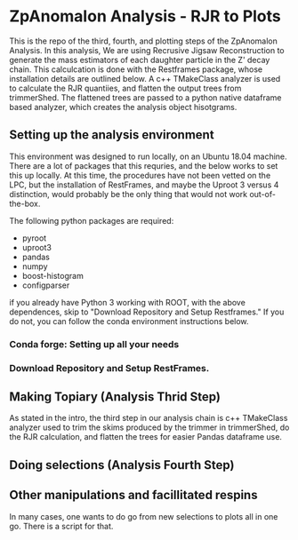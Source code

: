 # ZpAnomalon Analysis - RJR to Plots

This is the repo of the third, fourth, and plotting  steps of the ZpAnomalon Analysis. In this analysis, We are using Recrusive Jigsaw Reconstruction to generate the mass estimators of each daughter particle in the Z' decay chain. This calculcation is done with the Restframes package, whose installation details are outlined below. A c++ TMakeClass analyzer is used to calculate the RJR quantiies, and flatten the output trees from trimmerShed. The flattened trees are passed to a python native dataframe based analyzer, which creates the analysis object hisotgrams.

## Setting up the analysis environment

This environment was designed to run locally, on an Ubuntu 18.04 machine. There are a lot of packages that this requries, and the below works to set this up locally. At this time, the procedures have not been vetted on the LPC, but the installation of RestFrames, and maybe the Uproot 3 versus 4 distinction, would probably be the only thing that would not work out-of-the-box.

The following python packages are required:

+ pyroot
+ uproot3
+ pandas
+ numpy
+ boost-histogram
+ configparser

if you already have Python 3 working with ROOT, with the above dependences, skip to "Download Repository and Setup Restframes." If you do not, you can follow the conda environment instructions below.

### Conda forge: Setting up all your needs

### Download Repository and Setup RestFrames.

## Making Topiary (Analysis Thrid Step)

As stated in the intro, the third step in our analysis chain is c++ TMakeClass analyzer used to trim the skims produced by the trimmer in trimmerShed, do the RJR calculation, and flatten the trees for easier Pandas dataframe use.

## Doing selections (Analysis Fourth Step)

## Other manipulations and facillitated respins

In many cases, one wants to do go from new selections to plots all in one go. There is a script for that. 
